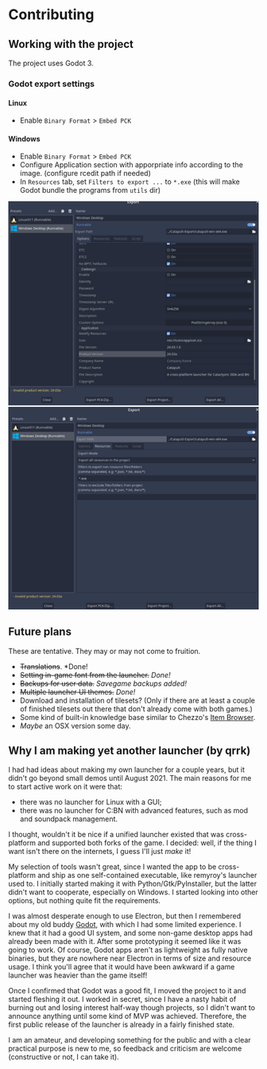 # Contributing
## Working with the project

The project uses Godot 3.

### Godot export settings

#### Linux

- Enable `Binary Format` > `Embed PCK`

#### Windows

- Enable `Binary Format` > `Embed PCK`
- Configure Application section with apporpriate info according to the image. (configure rcedit path if needed)
- In `Resources` tab, set `Filters to export ...` to `*.exe` (this will make Godot bundle the programs from `utils` dir)

![alt text](./.github/windows_export_01.png)
![alt text](./.github/windows_export_02.png)


## Future plans

These are tentative. They may or may not come to fruition.

- ~~Translations~~. *Done!
- ~~Setting in-game font from the launcher.~~ *Done!*
- ~~Backups for user data.~~ *Savegame backups added!*
- ~~Multiple launcher UI themes.~~ *Done!*
- Download and installation of tilesets?
  (Only if there are at least a couple of finished tilesets out there that don't already come with both games.)
- Some kind of built-in knowledge base similar to Chezzo's [Item Browser](http://www.cdda-trunk.chezzo.com/).
- *Maybe* an OSX version some day.

## Why I am making yet another launcher (by qrrk)

I had had ideas about making my own launcher for a couple years, but it didn't go beyond small demos until August 2021. The main reasons for me to start active work on it were that:

- there was no launcher for Linux with a GUI;
- there was no launcher for C:BN with advanced features, such as mod and soundpack management.

I thought, wouldn't it be nice if a unified launcher existed that was cross-platform and supported both forks of the game. I decided: well, if the thing I want isn't there on the internets, I guess I'll just *make* it!

My selection of tools wasn't great, since I wanted the app to be cross-platform and ship as one self-contained executable, like remyroy's launcher used to. I initially started making it with Python/Gtk/PyInstaller, but the latter didn't want to cooperate, especially on Windows. I started looking into other options, but nothing quite fit the requirements.

I was almost desperate enough to use Electron, but then I remembered about my old buddy [Godot](https://godotengine.org/), with which I had some limited experience. I knew that it had a good UI system, and some non-game desktop apps had already been made with it. After some prototyping it seemed like it was going to work. Of course, Godot apps aren't as lightweight as fully native binaries, but they are nowhere near Electron in terms of size and resource usage. I think you'll agree that it would have been awkward if a game launcher was heavier than the game itself!

Once I confirmed that Godot was a good fit, I moved the project to it and started fleshing it out. I worked in secret, since I have a nasty habit of burning out and losing interest half-way though projects, so I didn't want to announce anything until some kind of MVP was achieved. Therefore, the first public release of the launcher is already in a fairly finished state.

I am an amateur, and developing something for the public and with a clear practical purpose is new to me, so feedback and criticism are welcome (constructive or not, I can take it).
